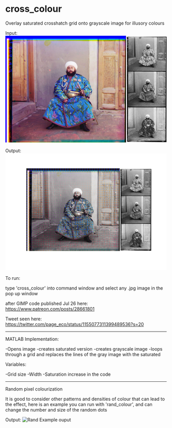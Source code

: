 # cross_colour
Overlay saturated crosshatch grid onto grayscale image for illusory colours

Input:
![Example Input](Alim_Khan.jpg)

Output:
![Example Output](untitled.png)


To run: 

type 'cross_colour' into command window and select any .jpg image in the pop up window


after GIMP code published Jul 26 here:
https://www.patreon.com/posts/28661801

Tweet seen here:
https://twitter.com/page_eco/status/1155077311399489536?s=20

----
MATLAB Implementation:

-Opens image
-creates saturated version
-creates grayscale image
-loops through a grid and replaces the lines of the gray image with the saturated

Variables:

-Grid size
-Width
-Saturation increase in the code

----
Random pixel colourization

It is good to consider other patterns and densities of colour that can lead to the effect, here is an example you can run with 'rand_colour', and can change the number and size of the random dots

Output:
![Rand Example ouput](rand_example.png)